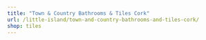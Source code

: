 ```yaml
---
title: "Town & Country Bathrooms & Tiles Cork"
url: /little-island/town-and-country-bathrooms-and-tiles-cork/
shop: tiles
---
```

